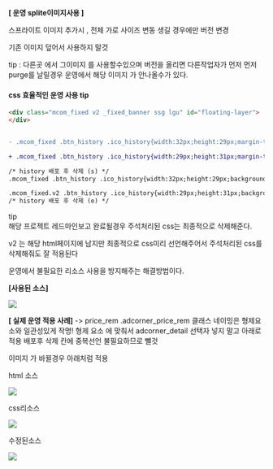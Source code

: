  **[ 운영 splite이미지사용 ]**

 스프라이트 이미지 추가시 , 전체 가로 사이즈 변동 생길 경우에만 버전 변경 

 기존 이미지 덮어서 사용하지 말것 

tip : 다른곳 에서 그이미지 를 사용할수있으며 버전을 올리면 다른작업자가 먼저 먼저 purge를 날릴경우  운영에서 해당 이미지 가 안나올수가 있다.




#### css 효율적인 운영 사용 tip 

```html 리소스
<div class="mcom_fixed v2 _fixed_banner ssg lgu" id="floating-layer">
</div>
```

```diff

- .mcom_fixed .btn_history .ico_history{width:32px;height:29px;margin-top:6px;background-position:-60px -215px} 

+ .mcom_fixed .btn_history .ico_history{width:29px;height:31px;margin-top:6px;background-position:-97px -215px}

/* history 배포 후 삭제 (s) */
.mcom_fixed .btn_history .ico_history{width:32px;height:29px;background-position:-60px -215px} /* 기존 CSS 수정 전!  (css방어용 코드) */

.mcom_fixed.v2 .btn_history .ico_history{width:29px;height:31px;background-position:-97px -215px} /* .v2 타고 바뀔 CSS */
/* history 배포 후 삭제 (e) */
```

tip  
해당 프로젝트 레드마인보고 완료될경우 주석처리된 css는 최종적으로 삭제해준다.

v2 는 해당 html페이지에 남지만 최종적으로 css미리 선언해주어서 주석처리된 css를 삭제해줘도 잘 적용된다

운영에서 불필요한 리소스 사용을 방지해주는 해결방법이다.



**[사용된 소스]**

<img src="http://cpbest.kr/study/images/case01.gif">



**[ 실제 운영 적용 사례]**
-> price_rem .adcorner_price_rem  클래스 네이밍은 형제요소와 일관성있게 작명!
형제 요소 에 맞춰서 adcorner_detail 선택자 넣지 말고 아래로 적용 
배포후 삭제 칸에 중복선언 불필요하므로 뺄것

이미지 가 바뀔경우 아래처럼 적용

html 소스

<img src="http://cpbest.kr/study/images/20180503_1.jpg">

css리소스

<img src="http://cpbest.kr/study/images/20180503_2.JPG">

수정된소스

<img src="http://cpbest.kr/study/images/20180503_3.jpg">
